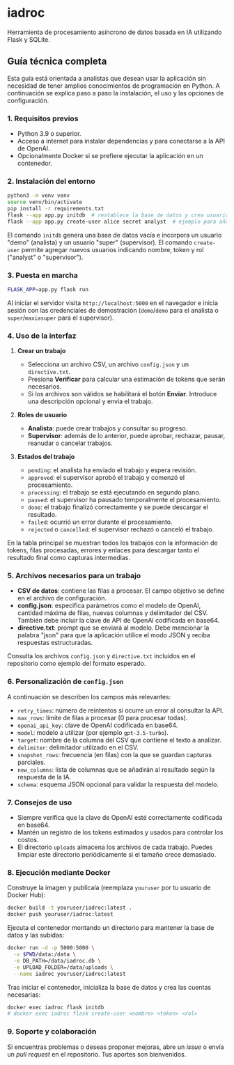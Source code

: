 # iadroc

Herramienta de procesamiento asíncrono de datos basada en IA utilizando Flask y SQLite.

## Guía técnica completa

Esta guía está orientada a analistas que desean usar la aplicación sin necesidad de tener amplios conocimientos de programación en Python. A continuación se explica paso a paso la instalación, el uso y las opciones de configuración.

### 1. Requisitos previos

- Python 3.9 o superior.
- Acceso a internet para instalar dependencias y para conectarse a la API de OpenAI.
- Opcionalmente Docker si se prefiere ejecutar la aplicación en un contenedor.

### 2. Instalación del entorno

```bash
python3 -m venv venv
source venv/bin/activate
pip install -r requirements.txt
flask --app app.py initdb  # restablece la base de datos y crea usuarios de demostración
flask --app app.py create-user alice secret analyst  # ejemplo para añadir usuarios
```

El comando `initdb` genera una base de datos vacía e incorpora un usuario "demo" (analista) y un usuario "super" (supervisor). El comando `create-user` permite agregar nuevos usuarios indicando nombre, token y rol ("analyst" o "supervisor").

### 3. Puesta en marcha

```bash
FLASK_APP=app.py flask run
```

Al iniciar el servidor visita `http://localhost:5000` en el navegador e inicia sesión con las credenciales de demostración (`demo`/`demo` para el analista o `super`/`maxiasuper` para el supervisor).

### 4. Uso de la interfaz

1. **Crear un trabajo**
   - Selecciona un archivo CSV, un archivo `config.json` y un `directive.txt`.
   - Presiona **Verificar** para calcular una estimación de tokens que serán necesarios.
   - Si los archivos son válidos se habilitará el botón **Enviar**. Introduce una descripción opcional y envía el trabajo.

2. **Roles de usuario**
   - **Analista**: puede crear trabajos y consultar su progreso.
   - **Supervisor**: además de lo anterior, puede aprobar, rechazar, pausar, reanudar o cancelar trabajos.

3. **Estados del trabajo**
   - `pending`: el analista ha enviado el trabajo y espera revisión.
   - `approved`: el supervisor aprobó el trabajo y comenzó el procesamiento.
   - `processing`: el trabajo se está ejecutando en segundo plano.
   - `paused`: el supervisor ha pausado temporalmente el procesamiento.
   - `done`: el trabajo finalizó correctamente y se puede descargar el resultado.
   - `failed`: ocurrió un error durante el procesamiento.
   - `rejected` o `cancelled`: el supervisor rechazó o canceló el trabajo.

En la tabla principal se muestran todos los trabajos con la información de tokens, filas procesadas, errores y enlaces para descargar tanto el resultado final como capturas intermedias.

### 5. Archivos necesarios para un trabajo

- **CSV de datos**: contiene las filas a procesar. El campo objetivo se define en el archivo de configuración.
- **config.json**: especifica parámetros como el modelo de OpenAI, cantidad máxima de filas, nuevas columnas y delimitador del CSV. También debe incluir la clave de API de OpenAI codificada en base64.
- **directive.txt**: prompt que se enviará al modelo. Debe mencionar la palabra "json" para que la aplicación utilice el modo JSON y reciba respuestas estructuradas.

Consulta los archivos `config.json` y `directive.txt` incluidos en el repositorio como ejemplo del formato esperado.

### 6. Personalización de `config.json`

A continuación se describen los campos más relevantes:

- `retry_times`: número de reintentos si ocurre un error al consultar la API.
- `max_rows`: límite de filas a procesar (0 para procesar todas).
- `openai_api_key`: clave de OpenAI codificada en base64.
- `model`: modelo a utilizar (por ejemplo `gpt-3.5-turbo`).
- `target`: nombre de la columna del CSV que contiene el texto a analizar.
- `delimiter`: delimitador utilizado en el CSV.
- `snapshot_rows`: frecuencia (en filas) con la que se guardan capturas parciales.
- `new_columns`: lista de columnas que se añadirán al resultado según la respuesta de la IA.
- `schema`: esquema JSON opcional para validar la respuesta del modelo.

### 7. Consejos de uso

- Siempre verifica que la clave de OpenAI esté correctamente codificada en base64.
- Mantén un registro de los tokens estimados y usados para controlar los costos.
- El directorio `uploads` almacena los archivos de cada trabajo. Puedes limpiar este directorio periódicamente si el tamaño crece demasiado.

### 8. Ejecución mediante Docker

Construye la imagen y publícala (reemplaza `youruser` por tu usuario de Docker Hub):

```bash
docker build -t youruser/iadroc:latest .
docker push youruser/iadroc:latest
```

Ejecuta el contenedor montando un directorio para mantener la base de datos y las subidas:

```bash
docker run -d -p 5000:5000 \
  -v $PWD/data:/data \
  -e DB_PATH=/data/iadroc.db \
  -e UPLOAD_FOLDER=/data/uploads \
  --name iadroc youruser/iadroc:latest
```

Tras iniciar el contenedor, inicializa la base de datos y crea las cuentas necesarias:

```bash
docker exec iadroc flask initdb
# docker exec iadroc flask create-user <nombre> <token> <rol>
```

### 9. Soporte y colaboración

Si encuentras problemas o deseas proponer mejoras, abre un *issue* o envía un *pull request* en el repositorio. Tus aportes son bienvenidos.

